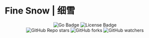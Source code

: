 # Fine Snow | 细雪
<div align="center">
    <img alt="Go Badge" src="https://img.shields.io/badge/Go-3e4aac?logo=go&logoColor=fff&style=flat"/>
    <img alt="License Badge" src="https://img.shields.io/github/license/fine-snow/finesnow"/>
</div>
<div align="center">
    <img alt="GitHub Repo stars" src="https://img.shields.io/github/stars/fine-snow/finesnow?style=social">
    <img alt="GitHub forks" src="https://img.shields.io/github/forks/fine-snow/finesnow?style=social">
    <img alt="GitHub watchers" src="https://img.shields.io/github/watchers/fine-snow/finesnow?style=social">
</div>
